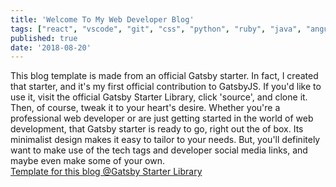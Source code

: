 ```yaml
---
title: 'Welcome To My Web Developer Blog'
tags: ["react", "vscode", "git", "css", "python", "ruby", "java", "angular", "html", "php", "mongodb", ]
published: true
date: '2018-08-20'
---
```


This blog template is made from an official Gatsby starter. In fact, I created that starter, and it's my first official contribution to GatsbyJS. If you'd like to use it, visit the official Gatsby Starter Library, click 'source', and clone it. Then, of course, tweak it to your heart's desire. Whether you're a professional web developer or are just getting started in the world of web development, that Gatsby starter is ready to go, right out the of box. Its minimalist design makes it easy to tailor to your needs. But, you'll definitely want to make use of the tech tags and developer social media links, and maybe even make some of your own.<br>
[Template for this blog @Gatsby Starter Library](https://www.gatsbyjs.org/starters/willjw3/gatsby-starter-developer-diary/)